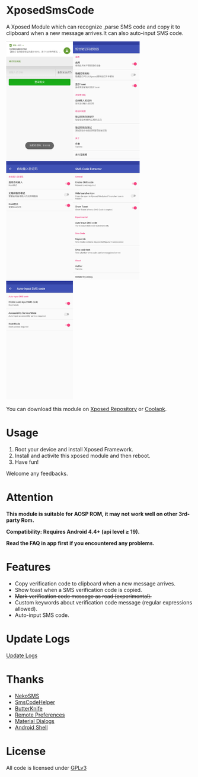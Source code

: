 # XposedSmsCode
A Xposed Module which can recognize ,parse SMS code and copy it to clipboard when a new message arrives.It can also auto-input SMS code.

<img src="ss/ss_01.png" width="180"/><img src="ss/ss_02.jpg" width="180"/><img src="ss/ss_03.jpg" width="180"/><img src="ss/ss_04.jpg" width="180"/><img src="ss/ss_05.jpg" width="180"/>

You can download this module on [Xposed Repository](http://repo.xposed.info/module/com.github.tianma8023.xposed.smscode) or [Coolapk](https://www.coolapk.com/apk/com.github.tianma8023.xposed.smscode). 

# Usage
1. Root your device and install Xposed Framework.
2. Install and activite this xposed module and then reboot.
3. Have fun!

Welcome any feedbacks.

# Attention
**This module is suitable for AOSP ROM, it may not work well on other 3rd-party Rom.**

**Compatibility: Requires Android 4.4+ (api level ≥ 19).**

**Read the FAQ in app first if you encountered any problems.**

# Features
- Copy verification code to clipboard when a new message arrives.
- Show toast when a SMS verification code is copied.
- <s>Mark verification code message as read (experimental).</s>
- Custom keywords about verification code message (regular expressions allowed).
- Auto-input SMS code.

# Update Logs
[Update Logs](/LOG-EN.md)

# Thanks
- [NekoSMS](https://github.com/apsun/NekoSMS)
- [SmsCodeHelper](https://github.com/drakeet/SmsCodeHelper)
- [ButterKnife](https://github.com/JakeWharton/butterknife)
- [Remote Preferences](https://github.com/apsun/RemotePreferences)
- [Material Dialogs](https://github.com/afollestad/material-dialogs)
- [Android Shell](https://github.com/jaredrummler/AndroidShell)

# License
All code is licensed under [GPLv3](https://www.gnu.org/licenses/gpl-3.0.txt) 